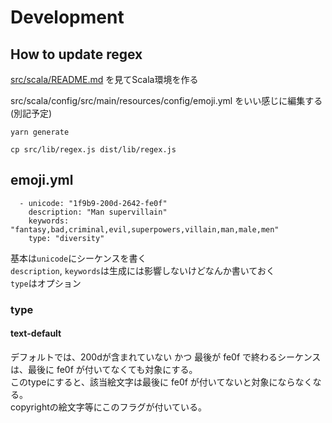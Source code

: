 
# Development

## How to update regex

[src/scala/README.md](src/scala/README.md) を見てScala環境を作る

src/scala/config/src/main/resources/config/emoji.yml をいい感じに編集する (別記予定)

`yarn generate`

`cp src/lib/regex.js dist/lib/regex.js`


## emoji.yml

```
  - unicode: "1f9b9-200d-2642-fe0f"
    description: "Man supervillain"
    keywords: "fantasy,bad,criminal,evil,superpowers,villain,man,male,men"
    type: "diversity"
```
基本は`unicode`にシーケンスを書く  
`description`, `keywords`は生成には影響しないけどなんか書いておく  
`type`はオプション  

### type

#### text-default

デフォルトでは、200dが含まれていない かつ 最後が fe0f で終わるシーケンスは、最後に fe0f が付いてなくても対象にする。  
このtypeにすると、該当絵文字は最後に fe0f が付いてないと対象にならなくなる。  
copyrightの絵文字等にこのフラグが付いている。
